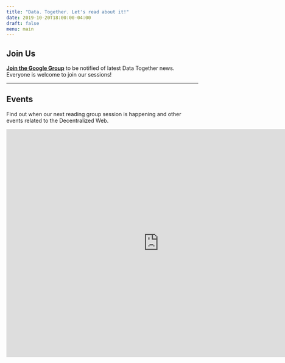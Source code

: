 ```yaml
---
title: "Data. Together. Let's read about it!"
date: 2019-10-20T18:00:00-04:00
draft: false
menu: main
---
```


## Join Us 

[**Join the Google Group**](https://groups.google.com/forum/embed/?place=forum/datatogether/join) to be notified of latest Data Together news. Everyone is welcome to join our sessions!

---

## Events

<p>Find out when our next reading group session is happening and other events related to the Decentralized Web.</p>

<iframe src="https://calendar.google.com/calendar/b/1/embed?height=600&amp;wkst=1&amp;bgcolor=%23ffffff&amp;ctz=America%2FNew_York&amp;src=dTc1bzRmYm52NTkwMDZwZW8wN252Njd2c2dAZ3JvdXAuY2FsZW5kYXIuZ29vZ2xlLmNvbQ&amp;color=%23C0CA33&amp;showTitle=0&amp;showNav=1&amp;showDate=1&amp;showPrint=0&amp;showTabs=1&amp;showCalendars=0" style="border-width:0" width="800" height="600" frameborder="0" scrolling="no"></iframe>